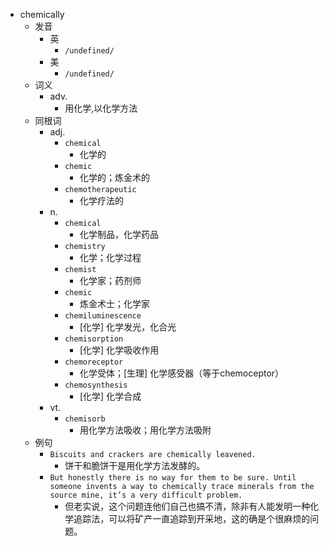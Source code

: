 - chemically
  - 发音
    - 英
      - `/undefined/`
    - 美
      - `/undefined/`
  - 词义
    - adv.
      - 用化学,以化学方法
  - 同根词
    - adj.
      - `chemical`
        - 化学的
      - `chemic`
        - 化学的；炼金术的
      - `chemotherapeutic`
        - 化学疗法的
    - n.
      - `chemical`
        - 化学制品，化学药品
      - `chemistry`
        - 化学；化学过程
      - `chemist`
        - 化学家；药剂师
      - `chemic`
        - 炼金术士；化学家
      - `chemiluminescence`
        - [化学] 化学发光，化合光
      - `chemisorption`
        - [化学] 化学吸收作用
      - `chemoreceptor`
        - 化学受体；[生理] 化学感受器（等于chemoceptor）
      - `chemosynthesis`
        - [化学] 化学合成
    - vt.
      - `chemisorb`
        - 用化学方法吸收；用化学方法吸附
  - 例句
    - `Biscuits and crackers are chemically leavened.`
      - 饼干和脆饼干是用化学方法发酵的。
    - `But honestly there is no way for them to be sure. Until someone invents a way to chemically trace minerals from the source mine, it’s a very difficult problem.`
      - 但老实说，这个问题连他们自己也搞不清，除非有人能发明一种化学追踪法，可以将矿产一直追踪到开采地，这的确是个很麻烦的问题。

